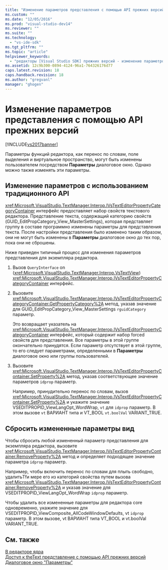 ```yaml
---
title: "Изменение параметров представления с помощью API прежних версий | Microsoft Docs"
ms.custom: ""
ms.date: "12/05/2016"
ms.prod: "visual-studio-dev14"
ms.reviewer: ""
ms.suite: ""
ms.technology: 
  - "vs-ide-sdk"
ms.tgt_pltfrm: ""
ms.topic: "article"
helpviewer_keywords: 
  - "редакторы [Visual Studio SDK] прежних версий - изменение параметров представления"
ms.assetid: 12c9b300-0894-4124-96a1-764326176d77
caps.latest.revision: 18
caps.handback.revision: 18
ms.author: "gregvanl"
manager: "ghogen"
---
```

# Изменение параметров представления с помощью API прежних версий
[!INCLUDE[vs2017banner](../code-quality/includes/vs2017banner.md)]

Параметры функций редактора, как перенос по словам, поле выделения и виртуальное пространство, могут быть изменены пользователем посредством **Параметры** диалоговое окно.  Однако можно также изменять эти параметры.  
  
## Изменение параметров с использованием традиционного API  
 <xref:Microsoft.VisualStudio.TextManager.Interop.IVsTextEditorPropertyCategoryContainer> интерфейс предоставляет набор свойств текстового редактора.  Представление текста, содержащий категорию свойств \(GUID\_EditPropCategory\_View\_MasterSettings\), которая представляет группу в составе программно изменены параметры для представления текста.  После настройки представления было изменено таким образом, они не могут быть изменены в **Параметры** диалоговое окно до тех пор, пока они не сброшены.  
  
 Ниже приведен типичный процесс для изменения параметров представления для экземпляра редактора.  
  
1.  Вызов `QueryInterface` on \(<xref:Microsoft.VisualStudio.TextManager.Interop.VsTextView>\)  <xref:Microsoft.VisualStudio.TextManager.Interop.IVsTextEditorPropertyCategoryContainer> интерфейс.  
  
2.  Вызовите <xref:Microsoft.VisualStudio.TextManager.Interop.IVsTextEditorPropertyCategoryContainer.GetPropertyCategory%2A> метод, указав значение для GUID\_EditPropCategory\_View\_MasterSettings  `rguidCategory` параметр.  
  
     Это возвращает указатель на <xref:Microsoft.VisualStudio.TextManager.Interop.IVsTextEditorPropertyCategoryContainer> интерфейс, который содержит набор forced свойств для представления.  Все параметры в этой группе окончательно принудятся.  Если параметр отсутствует в этой группе, то его следует параметрами, определенными в **Параметры** диалоговое окно или группы пользователей.  
  
3.  Вызовите <xref:Microsoft.VisualStudio.TextManager.Interop.IVsTextEditorPropertyContainer.SetProperty%2A> метод, указав соответствующее значение параметров  `idprop` параметр.  
  
     Например, принудительно перенос по словам, вызов <xref:Microsoft.VisualStudio.TextManager.Interop.IVsTextEditorPropertyContainer.SetProperty%2A> и укажите значение VSEDITPROPID\_ViewLangOpt\_WordWrap,  `vt` для  `idprop` параметр.  В этом вызове `vt` ВАРИАНТ типа и VT\_BOOL  `vt.boolVal` VARIANT\_TRUE.  
  
## Сбросить измененные параметры вид  
 Чтобы сбросить любой измененный параметр представления для экземпляра редактора, вызовите <xref:Microsoft.VisualStudio.TextManager.Interop.IVsTextEditorPropertyContainer.RemoveProperty%2A> метод и определяет подходящее значение параметра  `idprop` параметр.  
  
 Например, чтобы включить перенос по словам для плыть свободно, удалитьTfи мере его из категорий свойства путем вызова <xref:Microsoft.VisualStudio.TextManager.Interop.IVsTextEditorPropertyContainer.RemoveProperty%2A> и указав значение для VSEDITPROPID\_ViewLangOpt\_WordWrap  `idprop` параметр.  
  
 Чтобы удалить все измененные параметры для редактора core одновременно, укажите значение для VSEDITPROPID\_ViewComposite\_AllCodeWindowDefaults, vt `idprop` параметр.  В этом вызове, vt ВАРИАНТ типа VT\_BOOL и vt.boolVal VARIANT\_TRUE.  
  
## См. также  
 [В редакторе ядра](../extensibility/inside-the-core-editor.md)   
 [Доступ к theText представление с помощью API прежних версий](../extensibility/accessing-thetext-view-by-using-the-legacy-api.md)   
 [Диалоговое окно "Параметры"](../ide/reference/options-dialog-box-visual-studio.md)